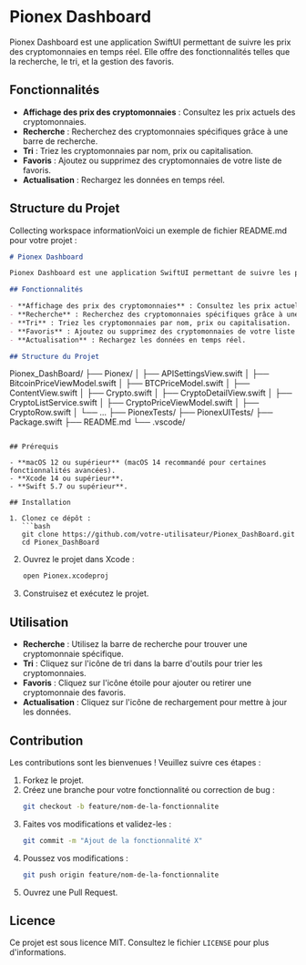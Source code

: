 # Pionex Dashboard

Pionex Dashboard est une application SwiftUI permettant de suivre les prix des cryptomonnaies en temps réel. Elle offre des fonctionnalités telles que la recherche, le tri, et la gestion des favoris.

## Fonctionnalités

- **Affichage des prix des cryptomonnaies** : Consultez les prix actuels des cryptomonnaies.
- **Recherche** : Recherchez des cryptomonnaies spécifiques grâce à une barre de recherche.
- **Tri** : Triez les cryptomonnaies par nom, prix ou capitalisation.
- **Favoris** : Ajoutez ou supprimez des cryptomonnaies de votre liste de favoris.
- **Actualisation** : Rechargez les données en temps réel.

## Structure du Projet
Collecting workspace informationVoici un exemple de fichier README.md pour votre projet :

```markdown
# Pionex Dashboard

Pionex Dashboard est une application SwiftUI permettant de suivre les prix des cryptomonnaies en temps réel. Elle offre des fonctionnalités telles que la recherche, le tri, et la gestion des favoris.

## Fonctionnalités

- **Affichage des prix des cryptomonnaies** : Consultez les prix actuels des cryptomonnaies.
- **Recherche** : Recherchez des cryptomonnaies spécifiques grâce à une barre de recherche.
- **Tri** : Triez les cryptomonnaies par nom, prix ou capitalisation.
- **Favoris** : Ajoutez ou supprimez des cryptomonnaies de votre liste de favoris.
- **Actualisation** : Rechargez les données en temps réel.

## Structure du Projet

```
Pionex_DashBoard/
├── Pionex/
│   ├── APISettingsView.swift
│   ├── BitcoinPriceViewModel.swift
│   ├── BTCPriceModel.swift
│   ├── ContentView.swift
│   ├── Crypto.swift
│   ├── CryptoDetailView.swift
│   ├── CryptoListService.swift
│   ├── CryptoPriceViewModel.swift
│   ├── CryptoRow.swift
│   └── ...
├── PionexTests/
├── PionexUITests/
├── Package.swift
├── README.md
└── .vscode/
```

## Prérequis

- **macOS 12 ou supérieur** (macOS 14 recommandé pour certaines fonctionnalités avancées).
- **Xcode 14 ou supérieur**.
- **Swift 5.7 ou supérieur**.

## Installation

1. Clonez ce dépôt :
   ```bash
   git clone https://github.com/votre-utilisateur/Pionex_DashBoard.git
   cd Pionex_DashBoard
   ```

2. Ouvrez le projet dans Xcode :
   ```bash
   open Pionex.xcodeproj
   ```

3. Construisez et exécutez le projet.

## Utilisation

- **Recherche** : Utilisez la barre de recherche pour trouver une cryptomonnaie spécifique.
- **Tri** : Cliquez sur l'icône de tri dans la barre d'outils pour trier les cryptomonnaies.
- **Favoris** : Cliquez sur l'icône étoile pour ajouter ou retirer une cryptomonnaie des favoris.
- **Actualisation** : Cliquez sur l'icône de rechargement pour mettre à jour les données.

## Contribution

Les contributions sont les bienvenues ! Veuillez suivre ces étapes :

1. Forkez le projet.
2. Créez une branche pour votre fonctionnalité ou correction de bug :
   ```bash
   git checkout -b feature/nom-de-la-fonctionnalite
   ```
3. Faites vos modifications et validez-les :
   ```bash
   git commit -m "Ajout de la fonctionnalité X"
   ```
4. Poussez vos modifications :
   ```bash
   git push origin feature/nom-de-la-fonctionnalite
   ```
5. Ouvrez une Pull Request.

## Licence

Ce projet est sous licence MIT. Consultez le fichier `LICENSE` pour plus d'informations.
```